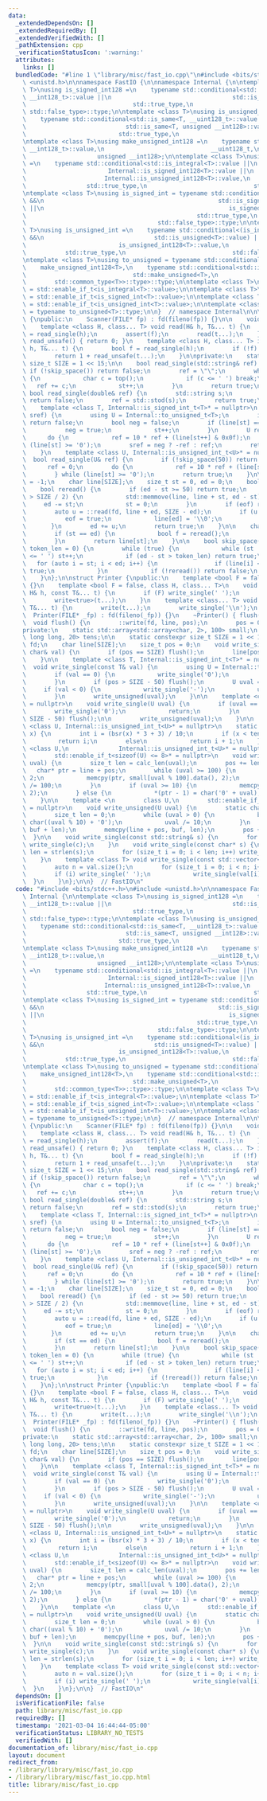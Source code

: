 ```yaml
---
data:
  _extendedDependsOn: []
  _extendedRequiredBy: []
  _extendedVerifiedWith: []
  _pathExtension: cpp
  _verificationStatusIcon: ':warning:'
  attributes:
    links: []
  bundledCode: "#line 1 \"library/misc/fast_io.cpp\"\n#include <bits/stdc++.h>\n#include\
    \ <unistd.h>\n\nnamespace FastIO {\n\nnamespace Internal {\n\ntemplate <class\
    \ T>\nusing is_signed_int128 =\n    typename std::conditional<std::is_same<T,\
    \ __int128_t>::value ||\n                                  std::is_same<T, __int128>::value,\n\
    \                              std::true_type,\n                             \
    \ std::false_type>::type;\n\ntemplate <class T>\nusing is_unsigned_int128 =\n\
    \    typename std::conditional<std::is_same<T, __uint128_t>::value ||\n      \
    \                            std::is_same<T, unsigned __int128>::value,\n    \
    \                          std::true_type,\n                              std::false_type>::type;\n\
    \ntemplate <class T>\nusing make_unsigned_int128 =\n    typename std::conditional<std::is_same<T,\
    \ __int128_t>::value,\n                              __uint128_t,\n          \
    \                    unsigned __int128>;\n\ntemplate <class T>\nusing is_integral\
    \ =\n    typename std::conditional<std::is_integral<T>::value ||\n           \
    \                       Internal::is_signed_int128<T>::value ||\n            \
    \                      Internal::is_unsigned_int128<T>::value,\n             \
    \                 std::true_type,\n                              std::false_type>::type;\n\
    \ntemplate <class T>\nusing is_signed_int = typename std::conditional<(is_integral<T>::value\
    \ &&\n                                                 std::is_signed<T>::value)\
    \ ||\n                                                    is_signed_int128<T>::value,\n\
    \                                                std::true_type,\n           \
    \                                     std::false_type>::type;\n\ntemplate <class\
    \ T>\nusing is_unsigned_int =\n    typename std::conditional<(is_integral<T>::value\
    \ &&\n                               std::is_unsigned<T>::value) ||\n        \
    \                          is_unsigned_int128<T>::value,\n                   \
    \           std::true_type,\n                              std::false_type>::type;\n\
    \ntemplate <class T>\nusing to_unsigned = typename std::conditional<\n    is_signed_int128<T>::value,\n\
    \    make_unsigned_int128<T>,\n    typename std::conditional<std::is_signed<T>::value,\n\
    \                              std::make_unsigned<T>,\n                      \
    \        std::common_type<T>>::type>::type;\n\ntemplate <class T>\nusing is_integral_t\
    \ = std::enable_if_t<is_integral<T>::value>;\n\ntemplate <class T>\nusing is_signed_int_t\
    \ = std::enable_if_t<is_signed_int<T>::value>;\n\ntemplate <class T>\nusing is_unsigned_int_t\
    \ = std::enable_if_t<is_unsigned_int<T>::value>;\n\ntemplate <class T> using to_unsigned_t\
    \ = typename to_unsigned<T>::type;\n\n}  // namespace Internal\n\n\nstruct Scanner\
    \ {\npublic:\n    Scanner(FILE* fp) : fd(fileno(fp)) {}\n\n    void read() {}\n\
    \    template <class H, class... T> void read(H& h, T&... t) {\n        bool f\
    \ = read_single(h);\n        assert(f);\n        read(t...);\n    }\n\n    int\
    \ read_unsafe() { return 0; }\n    template <class H, class... T> int read_unsafe(H&\
    \ h, T&... t) {\n        bool f = read_single(h);\n        if (!f) return 0;\n\
    \        return 1 + read_unsafe(t...);\n    }\n\nprivate:\n    static constexpr\
    \ size_t SIZE = 1 << 15;\n\n    bool read_single(std::string& ref) {\n       \
    \ if (!skip_space()) return false;\n        ref = \"\";\n        while (true)\
    \ {\n            char c = top();\n            if (c <= ' ') break;\n         \
    \   ref += c;\n            st++;\n        }\n        return true;\n    }\n   \
    \ bool read_single(double& ref) {\n        std::string s;\n        if (!read_single(s))\
    \ return false;\n        ref = std::stod(s);\n        return true;\n    }\n\n\
    \    template <class T, Internal::is_signed_int_t<T>* = nullptr>\n    bool read_single(T&\
    \ sref) {\n        using U = Internal::to_unsigned_t<T>;\n        if (!skip_space(50))\
    \ return false;\n        bool neg = false;\n        if (line[st] == '-') {\n \
    \           neg = true;\n            st++;\n        }\n        U ref = 0;\n  \
    \      do {\n            ref = 10 * ref + (line[st++] & 0x0f);\n        } while\
    \ (line[st] >= '0');\n        sref = neg ? -ref : ref;\n        return true;\n\
    \    }\n    template <class U, Internal::is_unsigned_int_t<U>* = nullptr>\n  \
    \  bool read_single(U& ref) {\n        if (!skip_space(50)) return false;\n  \
    \      ref = 0;\n        do {\n            ref = 10 * ref + (line[st++] & 0x0f);\n\
    \        } while (line[st] >= '0');\n        return true;\n    }\n\n    int fd\
    \ = -1;\n    char line[SIZE];\n    size_t st = 0, ed = 0;\n    bool eof = false;\n\
    \    bool reread() {\n        if (ed - st >= 50) return true;\n        if (st\
    \ > SIZE / 2) {\n            std::memmove(line, line + st, ed - st);\n       \
    \     ed -= st;\n            st = 0;\n        }\n        if (eof) return false;\n\
    \        auto u = ::read(fd, line + ed, SIZE - ed);\n        if (u == 0) {\n \
    \           eof = true;\n            line[ed] = '\\0';\n            u = 1;\n \
    \       }\n        ed += u;\n        return true;\n    }\n\n    char top() {\n\
    \        if (st == ed) {\n            bool f = reread();\n            assert(f);\n\
    \        }\n        return line[st];\n    }\n\n    bool skip_space(unsigned int\
    \ token_len = 0) {\n        while (true) {\n            while (st != ed && line[st]\
    \ <= ' ') st++;\n            if (ed - st > token_len) return true;\n         \
    \   for (auto i = st; i < ed; i++) {\n                if (line[i] <= ' ') return\
    \ true;\n            }\n            if (!reread()) return false;\n        }\n\
    \    }\n};\n\nstruct Printer {\npublic:\n    template <bool F = false> void write()\
    \ {}\n    template <bool F = false, class H, class... T>\n    void write(const\
    \ H& h, const T&... t) {\n        if (F) write_single(' ');\n        write_single(h);\n\
    \        write<true>(t...);\n    }\n    template <class... T> void writeln(const\
    \ T&... t) {\n        write(t...);\n        write_single('\\n');\n    }\n\n  \
    \  Printer(FILE* _fp) : fd(fileno(_fp)) {}\n    ~Printer() { flush(); }\n\n  \
    \  void flush() {\n        ::write(fd, line, pos);\n        pos = 0;\n    }\n\n\
    private:\n    static std::array<std::array<char, 2>, 100> small;\n    static std::array<unsigned\
    \ long long, 20> tens;\n\n    static constexpr size_t SIZE = 1 << 15;\n    int\
    \ fd;\n    char line[SIZE];\n    size_t pos = 0;\n    void write_single(const\
    \ char& val) {\n        if (pos == SIZE) flush();\n        line[pos++] = val;\n\
    \    }\n\n    template <class T, Internal::is_signed_int_t<T>* = nullptr>\n  \
    \  void write_single(const T& val) {\n        using U = Internal::to_unsigned_t<T>;\n\
    \        if (val == 0) {\n            write_single('0');\n            return;\n\
    \        }\n        if (pos > SIZE - 50) flush();\n        U uval = val;\n   \
    \     if (val < 0) {\n            write_single('-');\n            uval = -uval;\n\
    \        }\n        write_unsigned(uval);\n    }\n\n    template <class U, Internal::is_unsigned_int_t<U>*\
    \ = nullptr>\n    void write_single(U uval) {\n        if (uval == 0) {\n    \
    \        write_single('0');\n            return;\n        }\n        if (pos >\
    \ SIZE - 50) flush();\n\n        write_unsigned(uval);\n    }\n\n    template\
    \ <class U, Internal::is_unsigned_int_t<U>* = nullptr>\n    static int calc_len(U\
    \ x) {\n        int i = (bsr(x) * 3 + 3) / 10;\n        if (x < tens[i])\n   \
    \         return i;\n        else\n            return i + 1;\n    }\n\n    template\
    \ <class U,\n              Internal::is_unsigned_int_t<U>* = nullptr,\n      \
    \        std::enable_if_t<sizeof(U) <= 8>* = nullptr>\n    void write_unsigned(U\
    \ uval) {\n        size_t len = calc_len(uval);\n        pos += len;\n\n     \
    \   char* ptr = line + pos;\n        while (uval >= 100) {\n            ptr -=\
    \ 2;\n            memcpy(ptr, small[uval % 100].data(), 2);\n            uval\
    \ /= 100;\n        }\n        if (uval >= 10) {\n            memcpy(ptr - 2, small[uval].data(),\
    \ 2);\n        } else {\n            *(ptr - 1) = char('0' + uval);\n        }\n\
    \    }\n\n    template <\n        class U,\n        std::enable_if_t<Internal::is_unsigned_int128<U>::value>*\
    \ = nullptr>\n    void write_unsigned(U uval) {\n        static char buf[50];\n\
    \        size_t len = 0;\n        while (uval > 0) {\n            buf[len++] =\
    \ char((uval % 10) + '0');\n            uval /= 10;\n        }\n        std::reverse(buf,\
    \ buf + len);\n        memcpy(line + pos, buf, len);\n        pos += len;\n  \
    \  }\n\n    void write_single(const std::string& s) {\n        for (char c : s)\
    \ write_single(c);\n    }\n    void write_single(const char* s) {\n        size_t\
    \ len = strlen(s);\n        for (size_t i = 0; i < len; i++) write_single(s[i]);\n\
    \    }\n    template <class T> void write_single(const std::vector<T>& val) {\n\
    \        auto n = val.size();\n        for (size_t i = 0; i < n; i++) {\n    \
    \        if (i) write_single(' ');\n            write_single(val[i]);\n      \
    \  }\n    }\n};\n\n}  // FastIO\n"
  code: "#include <bits/stdc++.h>\n#include <unistd.h>\n\nnamespace FastIO {\n\nnamespace\
    \ Internal {\n\ntemplate <class T>\nusing is_signed_int128 =\n    typename std::conditional<std::is_same<T,\
    \ __int128_t>::value ||\n                                  std::is_same<T, __int128>::value,\n\
    \                              std::true_type,\n                             \
    \ std::false_type>::type;\n\ntemplate <class T>\nusing is_unsigned_int128 =\n\
    \    typename std::conditional<std::is_same<T, __uint128_t>::value ||\n      \
    \                            std::is_same<T, unsigned __int128>::value,\n    \
    \                          std::true_type,\n                              std::false_type>::type;\n\
    \ntemplate <class T>\nusing make_unsigned_int128 =\n    typename std::conditional<std::is_same<T,\
    \ __int128_t>::value,\n                              __uint128_t,\n          \
    \                    unsigned __int128>;\n\ntemplate <class T>\nusing is_integral\
    \ =\n    typename std::conditional<std::is_integral<T>::value ||\n           \
    \                       Internal::is_signed_int128<T>::value ||\n            \
    \                      Internal::is_unsigned_int128<T>::value,\n             \
    \                 std::true_type,\n                              std::false_type>::type;\n\
    \ntemplate <class T>\nusing is_signed_int = typename std::conditional<(is_integral<T>::value\
    \ &&\n                                                 std::is_signed<T>::value)\
    \ ||\n                                                    is_signed_int128<T>::value,\n\
    \                                                std::true_type,\n           \
    \                                     std::false_type>::type;\n\ntemplate <class\
    \ T>\nusing is_unsigned_int =\n    typename std::conditional<(is_integral<T>::value\
    \ &&\n                               std::is_unsigned<T>::value) ||\n        \
    \                          is_unsigned_int128<T>::value,\n                   \
    \           std::true_type,\n                              std::false_type>::type;\n\
    \ntemplate <class T>\nusing to_unsigned = typename std::conditional<\n    is_signed_int128<T>::value,\n\
    \    make_unsigned_int128<T>,\n    typename std::conditional<std::is_signed<T>::value,\n\
    \                              std::make_unsigned<T>,\n                      \
    \        std::common_type<T>>::type>::type;\n\ntemplate <class T>\nusing is_integral_t\
    \ = std::enable_if_t<is_integral<T>::value>;\n\ntemplate <class T>\nusing is_signed_int_t\
    \ = std::enable_if_t<is_signed_int<T>::value>;\n\ntemplate <class T>\nusing is_unsigned_int_t\
    \ = std::enable_if_t<is_unsigned_int<T>::value>;\n\ntemplate <class T> using to_unsigned_t\
    \ = typename to_unsigned<T>::type;\n\n}  // namespace Internal\n\n\nstruct Scanner\
    \ {\npublic:\n    Scanner(FILE* fp) : fd(fileno(fp)) {}\n\n    void read() {}\n\
    \    template <class H, class... T> void read(H& h, T&... t) {\n        bool f\
    \ = read_single(h);\n        assert(f);\n        read(t...);\n    }\n\n    int\
    \ read_unsafe() { return 0; }\n    template <class H, class... T> int read_unsafe(H&\
    \ h, T&... t) {\n        bool f = read_single(h);\n        if (!f) return 0;\n\
    \        return 1 + read_unsafe(t...);\n    }\n\nprivate:\n    static constexpr\
    \ size_t SIZE = 1 << 15;\n\n    bool read_single(std::string& ref) {\n       \
    \ if (!skip_space()) return false;\n        ref = \"\";\n        while (true)\
    \ {\n            char c = top();\n            if (c <= ' ') break;\n         \
    \   ref += c;\n            st++;\n        }\n        return true;\n    }\n   \
    \ bool read_single(double& ref) {\n        std::string s;\n        if (!read_single(s))\
    \ return false;\n        ref = std::stod(s);\n        return true;\n    }\n\n\
    \    template <class T, Internal::is_signed_int_t<T>* = nullptr>\n    bool read_single(T&\
    \ sref) {\n        using U = Internal::to_unsigned_t<T>;\n        if (!skip_space(50))\
    \ return false;\n        bool neg = false;\n        if (line[st] == '-') {\n \
    \           neg = true;\n            st++;\n        }\n        U ref = 0;\n  \
    \      do {\n            ref = 10 * ref + (line[st++] & 0x0f);\n        } while\
    \ (line[st] >= '0');\n        sref = neg ? -ref : ref;\n        return true;\n\
    \    }\n    template <class U, Internal::is_unsigned_int_t<U>* = nullptr>\n  \
    \  bool read_single(U& ref) {\n        if (!skip_space(50)) return false;\n  \
    \      ref = 0;\n        do {\n            ref = 10 * ref + (line[st++] & 0x0f);\n\
    \        } while (line[st] >= '0');\n        return true;\n    }\n\n    int fd\
    \ = -1;\n    char line[SIZE];\n    size_t st = 0, ed = 0;\n    bool eof = false;\n\
    \    bool reread() {\n        if (ed - st >= 50) return true;\n        if (st\
    \ > SIZE / 2) {\n            std::memmove(line, line + st, ed - st);\n       \
    \     ed -= st;\n            st = 0;\n        }\n        if (eof) return false;\n\
    \        auto u = ::read(fd, line + ed, SIZE - ed);\n        if (u == 0) {\n \
    \           eof = true;\n            line[ed] = '\\0';\n            u = 1;\n \
    \       }\n        ed += u;\n        return true;\n    }\n\n    char top() {\n\
    \        if (st == ed) {\n            bool f = reread();\n            assert(f);\n\
    \        }\n        return line[st];\n    }\n\n    bool skip_space(unsigned int\
    \ token_len = 0) {\n        while (true) {\n            while (st != ed && line[st]\
    \ <= ' ') st++;\n            if (ed - st > token_len) return true;\n         \
    \   for (auto i = st; i < ed; i++) {\n                if (line[i] <= ' ') return\
    \ true;\n            }\n            if (!reread()) return false;\n        }\n\
    \    }\n};\n\nstruct Printer {\npublic:\n    template <bool F = false> void write()\
    \ {}\n    template <bool F = false, class H, class... T>\n    void write(const\
    \ H& h, const T&... t) {\n        if (F) write_single(' ');\n        write_single(h);\n\
    \        write<true>(t...);\n    }\n    template <class... T> void writeln(const\
    \ T&... t) {\n        write(t...);\n        write_single('\\n');\n    }\n\n  \
    \  Printer(FILE* _fp) : fd(fileno(_fp)) {}\n    ~Printer() { flush(); }\n\n  \
    \  void flush() {\n        ::write(fd, line, pos);\n        pos = 0;\n    }\n\n\
    private:\n    static std::array<std::array<char, 2>, 100> small;\n    static std::array<unsigned\
    \ long long, 20> tens;\n\n    static constexpr size_t SIZE = 1 << 15;\n    int\
    \ fd;\n    char line[SIZE];\n    size_t pos = 0;\n    void write_single(const\
    \ char& val) {\n        if (pos == SIZE) flush();\n        line[pos++] = val;\n\
    \    }\n\n    template <class T, Internal::is_signed_int_t<T>* = nullptr>\n  \
    \  void write_single(const T& val) {\n        using U = Internal::to_unsigned_t<T>;\n\
    \        if (val == 0) {\n            write_single('0');\n            return;\n\
    \        }\n        if (pos > SIZE - 50) flush();\n        U uval = val;\n   \
    \     if (val < 0) {\n            write_single('-');\n            uval = -uval;\n\
    \        }\n        write_unsigned(uval);\n    }\n\n    template <class U, Internal::is_unsigned_int_t<U>*\
    \ = nullptr>\n    void write_single(U uval) {\n        if (uval == 0) {\n    \
    \        write_single('0');\n            return;\n        }\n        if (pos >\
    \ SIZE - 50) flush();\n\n        write_unsigned(uval);\n    }\n\n    template\
    \ <class U, Internal::is_unsigned_int_t<U>* = nullptr>\n    static int calc_len(U\
    \ x) {\n        int i = (bsr(x) * 3 + 3) / 10;\n        if (x < tens[i])\n   \
    \         return i;\n        else\n            return i + 1;\n    }\n\n    template\
    \ <class U,\n              Internal::is_unsigned_int_t<U>* = nullptr,\n      \
    \        std::enable_if_t<sizeof(U) <= 8>* = nullptr>\n    void write_unsigned(U\
    \ uval) {\n        size_t len = calc_len(uval);\n        pos += len;\n\n     \
    \   char* ptr = line + pos;\n        while (uval >= 100) {\n            ptr -=\
    \ 2;\n            memcpy(ptr, small[uval % 100].data(), 2);\n            uval\
    \ /= 100;\n        }\n        if (uval >= 10) {\n            memcpy(ptr - 2, small[uval].data(),\
    \ 2);\n        } else {\n            *(ptr - 1) = char('0' + uval);\n        }\n\
    \    }\n\n    template <\n        class U,\n        std::enable_if_t<Internal::is_unsigned_int128<U>::value>*\
    \ = nullptr>\n    void write_unsigned(U uval) {\n        static char buf[50];\n\
    \        size_t len = 0;\n        while (uval > 0) {\n            buf[len++] =\
    \ char((uval % 10) + '0');\n            uval /= 10;\n        }\n        std::reverse(buf,\
    \ buf + len);\n        memcpy(line + pos, buf, len);\n        pos += len;\n  \
    \  }\n\n    void write_single(const std::string& s) {\n        for (char c : s)\
    \ write_single(c);\n    }\n    void write_single(const char* s) {\n        size_t\
    \ len = strlen(s);\n        for (size_t i = 0; i < len; i++) write_single(s[i]);\n\
    \    }\n    template <class T> void write_single(const std::vector<T>& val) {\n\
    \        auto n = val.size();\n        for (size_t i = 0; i < n; i++) {\n    \
    \        if (i) write_single(' ');\n            write_single(val[i]);\n      \
    \  }\n    }\n};\n\n}  // FastIO\n"
  dependsOn: []
  isVerificationFile: false
  path: library/misc/fast_io.cpp
  requiredBy: []
  timestamp: '2021-03-04 16:44:44-05:00'
  verificationStatus: LIBRARY_NO_TESTS
  verifiedWith: []
documentation_of: library/misc/fast_io.cpp
layout: document
redirect_from:
- /library/library/misc/fast_io.cpp
- /library/library/misc/fast_io.cpp.html
title: library/misc/fast_io.cpp
---
```

